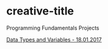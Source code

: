 # creative-title
Programming Fundamentals Projects
<body background="https://softuni.bg/Files/Images/SoftUni-Wallpaper-1920-1080.png">
<a href="https://github.com/badjok3/creative-title/tree/master/dataTypes"> Data Types and Variables - 18.01.2017</a> 
